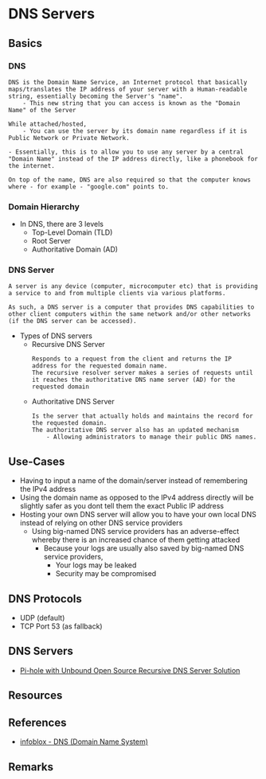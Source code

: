 # DNS Servers

## Basics
### DNS
```
DNS is the Domain Name Service, an Internet protocol that basically maps/translates the IP address of your server with a Human-readable string, essentially becoming the Server's "name".
	- This new string that you can access is known as the "Domain Name" of the Server

While attached/hosted,
	- You can use the server by its domain name regardless if it is Public Network or Private Network.

- Essentially, this is to allow you to use any server by a central "Domain Name" instead of the IP address directly, like a phonebook for the internet.

On top of the name, DNS are also required so that the computer knows where - for example - "google.com" points to.
```

### Domain Hierarchy
- In DNS, there are 3 levels
	- Top-Level Domain (TLD)
	- Root Server
	- Authoritative Domain (AD)

### DNS Server
```
A server is any device (computer, microcomputer etc) that is providing a service to and from multiple clients via various platforms. 

As such, a DNS server is a computer that provides DNS capabilities to other client computers within the same network and/or other networks (if the DNS server can be accessed).
```
- Types of DNS servers
	+ Recursive DNS Server
		```
		Responds to a request from the client and returns the IP address for the requested domain name.
		The recursive resolver server makes a series of requests until it reaches the authoritative DNS name server (AD) for the requested domain
		```
	+ Authoritative DNS Server
		```
		Is the server that actually holds and maintains the record for the requested domain.
		The authoritative DNS server also has an updated mechanism
			- Allowing administrators to manage their public DNS names.
		```

## Use-Cases
- Having to input a name of the domain/server instead of remembering the IPv4 address
- Using the domain name as opposed to the IPv4 address directly will be slightly safer as you dont tell them the exact Public IP address
- Hosting your own DNS server will allow you to have your own local DNS instead of relying on other DNS service providers
	- Using big-named DNS service providers has an adverse-effect whereby there is an increased chance of them getting attacked
		- Because your logs are usually also saved by big-named DNS service providers,
			+ Your logs may be leaked
			+ Security may be compromised

## DNS Protocols
+ UDP (default)
+ TCP Port 53 (as fallback)

## DNS Servers
+ [Pi-hole with Unbound Open Source Recursive DNS Server Solution](PiHole)

## Resources

## References
+ [infoblox - DNS (Domain Name System)](https://www.infoblox.com/glossary/domain-name-system-dns/)

## Remarks
